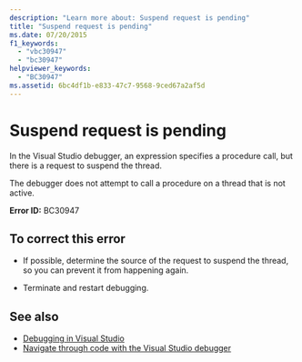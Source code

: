 ```yaml
---
description: "Learn more about: Suspend request is pending"
title: "Suspend request is pending"
ms.date: 07/20/2015
f1_keywords: 
  - "vbc30947"
  - "bc30947"
helpviewer_keywords: 
  - "BC30947"
ms.assetid: 6bc4df1b-e833-47c7-9568-9ced67a2af5d
---
```

# Suspend request is pending

In the Visual Studio debugger, an expression specifies a procedure call, but there is a request to suspend the thread.  
  
 The debugger does not attempt to call a procedure on a thread that is not active.  
  
 **Error ID:** BC30947  
  
## To correct this error  
  
- If possible, determine the source of the request to suspend the thread, so you can prevent it from happening again.  
  
- Terminate and restart debugging.  
  
## See also

- [Debugging in Visual Studio](/visualstudio/debugger/debugger-feature-tour)
- [Navigate through code with the Visual Studio debugger](/visualstudio/debugger/navigating-through-code-with-the-debugger)
